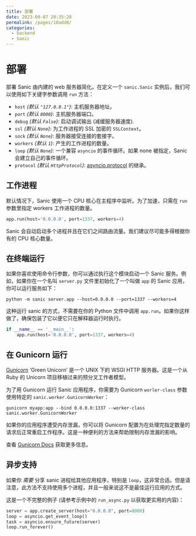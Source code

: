 ```yaml
---
title: 部署
date: 2023-09-07 20:35:28
permalink: /pages/10add8/
categories:
  - backend
  - Sanic
---
```

# 部署

部署 Sanic 由内建的 web 服务器简化。在定义一个 `sanic.Sanic` 实例后，我们可以使用如下关键字参数调用 `run` 方法：

- `host` _(默认 `"127.0.0.1"`)_: 主机服务器地址。
- `port` _(默认 `8000`)_: 主机服务器端口。
- `debug` _(默认 `False`)_: 启动调试输出 (减缓服务器速度).
- `ssl` _(默认 `None`)_: 为工作进程的 SSL 加密的 `SSLContext`。
- `sock` _(默认 `None`)_: 服务器接受连接的套接字。
- `workers` _(默认 `1`)_: 产生的工作进程的数量。
- `loop` _(默认 `None`)_: 一个兼容 `asyncio` 的事件循环。如果 none 被指定，Sanic 会建立自己的事件循环。
- `protocol` _(默认 `HttpProtocol`)_: [asyncio.protocol](https://docs.python.org/3/library/asyncio-protocol.html#protocol-classes) 的继承。

## 工作进程

默认情况下，Sanic 使用一个 CPU 核心在主程序中监听。为了加速，只需在 `run` 参数里指定 workers 工作进程的数量。

```python
app.run(host='0.0.0.0', port=1337, workers=4)
```

Sanic 会自动启动多个进程并且在它们之间路由流量。我们建议尽可能多得根据你有的 CPU 核心数量。

## 在终端运行

如果你喜欢使用命令行参数，你可以通过执行这个模块启动一个 Sanic 服务。例如，如果你在一个名叫 `server.py` 文件里初始化了一个叫做 `app` 的 Sanic 应用，你可以运行服务如下：

`python -m sanic server.app --host=0.0.0.0 --port=1337 --workers=4`

这种运行 sanic 的方式，不需要在你的 Python 文件中调用 `app.run`。如果你这样做了，确保包装了它以便它只在解释器运行时执行。

```python
if __name__ == '__main__':
    app.run(host='0.0.0.0', port=1337, workers=4)
```

## 在 Gunicorn 运行

[Gunicorn](http://gunicorn.org/) ‘Green Unicorn’ 是一个 UNIX 下的 WSGI HTTP 服务器。这是一个从 Ruby 的 Unicorn 项目移植过来的预分叉工作者模型。

为了用 Gunicorn 运行 Sanic 应用程序，你需要为 Gunicorn `worler-class` 参数使用特定的 `sanic.worker.GunicornWorker`：

```
gunicorn myapp:app --bind 0.0.0.0:1337 --worker-class sanic.worker.GunicornWorker
```

如果你的应用程序遭受内存泄漏，你可以将 Gunicorn 配置为在处理完指定数量的请求后正常重启工作程序。这是一种便利的方法来帮助限制内存泄漏的影响。

查看 [Gunicorn Docs](http://docs.gunicorn.org/en/latest/settings.html#max-requests) 获取更多信息。

## 异步支持

如果你 _需要_ 分享 sanic 进程给其他应用程序，特别是 `loop`，这非常合适。但是请注意，此方法不支持使用多个进程，并且一般来说这不是最佳运行应用的方式。

这是一个不完整的例子 (请参考示例中的 `run_async.py` 以获取更实用的内容)：

```python
server = app.create_server(host="0.0.0.0", port=8000)
loop = asyncio.get_event_loop()
task = asyncio.ensure_future(server)
loop.run_forever()
```
